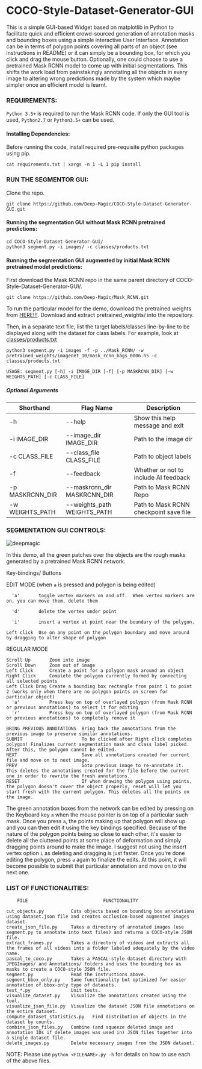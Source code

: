 # COCO-Style-Dataset-Generator-GUI
This is a simple GUI-based Widget based on matplotlib in Python to facilitate quick and efficient crowd-sourced generation of annotation masks and bounding boxes using a simple interactive User Interface. Annotation can be in terms of polygon points covering all parts of an object (see instructions in README) or it can simply be a bounding box, for which you click and drag the mouse button. Optionally, one could choose to use a pretrained Mask RCNN model to come up with initial segmentations. This shifts the work load from painstakingly annotating all the objects in every image to altering wrong predictions made by the system which maybe simpler once an efficient model is learnt.

### REQUIREMENTS:

`Python 3.5+` is required to run the Mask RCNN code. If only the GUI tool is used, `Python2.7` or `Python3.5+` can be used.

#### Installing Dependencies:

Before running the code, install required pre-requisite python packages using pip.
```
cat requirements.txt | xargs -n 1 -L 1 pip install
```

### RUN THE SEGMENTOR GUI:

Clone the repo.

```
git clone https://github.com/Deep-Magic/COCO-Style-Dataset-Generator-GUI.git
```

#### Running the segmentation GUI without Mask RCNN pretrained predictions:

```
cd COCO-Style-Dataset-Generator-GUI/
python3 segment.py -i images/ -c classes/products.txt
```

#### Running the segmentation GUI augmented by initial Mask RCNN pretrained model predictions:

First download the Mask RCNN repo in the same parent directory of COCO-Style-Dataset-Generator-GUI/.

```
git clone https://github.com/Deep-Magic/Mask_RCNN.git
```

To run the particular model for the demo, download the pretrained weights from [HERE!!!](https://drive.google.com/file/d/1S-Wc-tmLDPbtlfje0p9bId20fPHGQNRe/view?usp=sharing). Download and extract pretrained_weights/ into the repository. 

Then, in a separate text file, list the target labels/classes line-by-line to be displayed along with the dataset for class labels. For example, look at [classes/products.txt](https://github.com/Deep-Magic/COCO-Style-Dataset-Generator-GUI/blob/master/classes/products.txt)

```
python3 segment.py -i images -f -p ../Mask_RCNN/ -w pretrained_weights/imagenet_10/mask_rcnn_bags_0006.h5 -c classes/products.txt 
```

`USAGE: segment.py [-h] -i IMAGE_DIR [-f] [-p MASKRCNN_DIR] [-w WEIGHTS_PATH] [-c CLASS_FILE]`


##### Optional Arguments 


| Shorthand  | Flag Name | Description |
| ------------- | ------------- | ------------- |
| -h   | --help  | Show this help message and exit |
| -i IMAGE_DIR | --image_dir IMAGE_DIR | Path to the image dir |
| -c CLASS_FILE | --class_file CLASS_FILE | Path to object labels |
| -f | --feedback | Whether or not to include AI feedback |
| -p MASKRCNN_DIR | --maskrcnn_dir MASKRCNN_DIR | Path to Mask RCNN Repo |
| -w WEIGHTS_PATH | --weights_path WEIGHTS_PATH | Path to Mask RCNN checkpoint save file |

### SEGMENTATION GUI CONTROLS:

![deepmagic](https://github.com/Deep-Magic/COCO-Style-Dataset-Generator-GUI/blob/master/gui.png)

In this demo, all the green patches over the objects are the rough masks generated by a pretrained Mask RCNN network. 


  Key-bindings/
    Buttons

   EDIT MODE (when `a` is pressed and polygon is being edited)
   
      'a'       toggle vertex markers on and off.  When vertex markers are on, you can move them, delete them

      'd'       delete the vertex under point

      'i'       insert a vertex at point near the boundary of the polygon.

    Left click  Use on any point on the polygon boundary and move around by dragging to alter shape of polygon

  REGULAR MODE 
  
    Scroll Up       Zoom into image
    Scroll Down     Zoom out of image
    Left Click      Create a point for a polygon mask around an object
    Right Click     Complete the polygon currently formed by connecting all selected points
    Left Click Drag Create a bounding box rectangle from point 1 to point 2 (works only when there are no polygon points on screen for particular object)  
      'a'           Press key on top of overlayed polygon (from Mask RCNN or previous annotations) to select it for editing
      'r'           Press key on top of overlayed polygon (from Mask RCNN or previous annotations) to completely remove it   
    
    BRING PREVIOUS ANNOTATIONS  Bring back the annotations from the previous image to preserve similar annotations.
    SUBMIT                      To be clicked after Right click completes polygon! Finalizes current segmentation mask and class label picked. After this, the polygon cannot be edited.
    NEXT                        Save all annotations created for current file and move on to next image.
    PREV                        Goto previous image to re-annotate it. This deletes the annotations created for the file before the current one in order to rewrite the fresh annotations.
    RESET                       If when drawing the polygon using points, the polygon doesn't cover the object properly, reset will let you start fresh with the current polygon. This deletes all the points on the image.

The green annotation boxes from the network can be edited by pressing on the Keyboard key `a` when the mouse pointer is on top of a particular such mask. Once you press `a`, the points making up that polygon will show up and you can then edit it using the key bindings specified. Because of the nature of the polygon points being so close to each other, it's easier to delete all the cluttered points at some place of deformation and simply dragging points around to make the image. I suggest not using the insert vertex option `i` as deleting and dragging is just faster. Once you're done editing the polygon, press `a` again to finalize the edits. At this point, it will become possible to submit that particular annotation and move on to the next one.

### LIST OF FUNCTIONALITIES:

        FILE                            FUNCTIONALITY

    cut_objects.py          Cuts objects based on bounding box annotations using dataset.json file and creates occlusion-based augmented images dataset.
    create_json_file.py     Takes a directory of annotated images (use segment.py to annotate into text files) and returns a COCO-style JSON file.
    extract_frames.py       Takes a directory of videos and extracts all the frames of all videos into a folder labeled adequately by the video name.
    pascal_to_coco.py       Takes a PASCAL-style dataset directory with JPEGImages/ and Annotations/ folders and uses the bounding box as masks to create a COCO-style JSON file.
    segment.py              Read the instructions above.
    segment_bbox_only.py    Same functionality but optimized for easier annotation of bbox-only type of datasets.
    test_*.py               Unit tests.
    visualize_dataset.py    Visualize the annotations created using the tool.
    visualize_json_file.py  Visualize the dataset JSON file annotations on the entire dataset.
    compute_dataset_statistics.py   Find distribution of objects in the dataset by counts.
    combine_json_files.py   Combine (and squeeze deleted image and annotation IDs if delete_images was used in) JSON files together into a single dataset file.
    delete_images.py        Delete necessary images from the JSON dataset.
    
NOTE: Please use `python <FILENAME>.py -h` for details on how to use each of the above files.  
